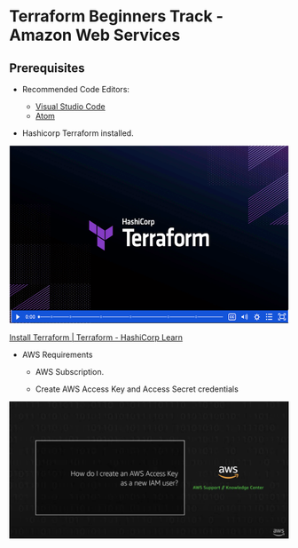 # Terraform Beginners Track - Amazon Web Services

## Prerequisites

- Recommended Code Editors:
  - [Visual Studio Code](https://code.visualstudio.com/download)
  - [Atom](https://atom.io/ )


- Hashicorp Terraform installed.
<p><a href="https://learn.hashicorp.com/tutorials/terraform/install-cli?in=terraform%2Faws-get-started&amp;wvideo=r3yytnk1pr"><img src="../../images/terraform-installation-logo.png?image_play_button_size=2x&amp;image_crop_resized=960x540&amp;image_play_button=1&amp;image_play_button_color=1563ffe0" width="500" height="500" style="width: 520px; height: 320px;"></a></p><p><a href="https://learn.hashicorp.com/tutorials/terraform/install-cli?in=terraform%2Faws-get-started&amp;wvideo=r3yytnk1pr">Install Terraform | Terraform - HashiCorp Learn</a></p>


- AWS Requirements
  - AWS Subscription.
  - Create AWS Access Key and Access Secret credentials

    <a href="https://www.youtube.com/watch?v=vucdm8BWFu0" target="_blank">

![My image](../../images/AWS-Credentials.png)

</a>

